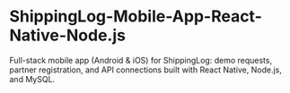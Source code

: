 # ShippingLog-Mobile-App-React-Native-Node.js
Full-stack mobile app (Android &amp; iOS) for ShippingLog: demo requests, partner registration, and API connections built with React Native, Node.js, and MySQL.
